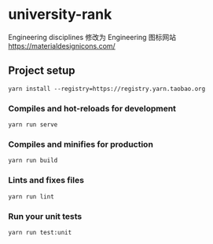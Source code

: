 # university-rank
Engineering disciplines 修改为 Engineering
图标网站 https://materialdesignicons.com/
## Project setup
```
yarn install --registry=https://registry.yarn.taobao.org
```

### Compiles and hot-reloads for development
```
yarn run serve
```

### Compiles and minifies for production
```
yarn run build
```

### Lints and fixes files
```
yarn run lint
```

### Run your unit tests
```
yarn run test:unit
```
